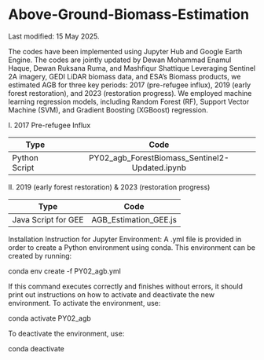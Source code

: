 # Above-Ground-Biomass-Estimation
Last modified: 15 May 2025.

The codes have been implemented using Jupyter Hub and Google Earth Engine. The codes are jointly updated by Dewan Mohammad Enamul Haque, Dewan Ruksana Ruma, and Mashfiqur Shattique
Leveraging Sentinel 2A imagery, GEDI LiDAR biomass data, and ESA’s Biomass products, we estimated AGB for three key periods: 2017 (pre-refugee influx), 2019 (early forest restoration), and 2023 (restoration progress). We employed machine learning regression models, including Random Forest (RF), Support Vector Machine (SVM), and Gradient Boosting (XGBoost) regression. 

I. 2017 Pre-refugee Influx

| Type              | Code                                           | 
| ------------------|:----------------------------------------------:| 
| Python Script     | PY02_agb_ForestBiomass_Sentinel2-Updated.ipynb | 
 
II. 2019 (early forest restoration) & 2023 (restoration progress)

| Type                     | Code                                           | 
| -------------------------|:----------------------------------------------:| 
| Java Script for GEE      | AGB_Estimation_GEE.js                          | 

Installation Instruction for Jupyter Environment:
A .yml file is provided in order to create a Python environment using conda. This environment can be created by running:

conda env create -f PY02_agb.yml

If this command executes correctly and finishes without errors, it should print out instructions on how to activate and deactivate the new environment. To activate the environment, use:

conda activate PY02_agb

To deactivate the environment, use:

conda deactivate
